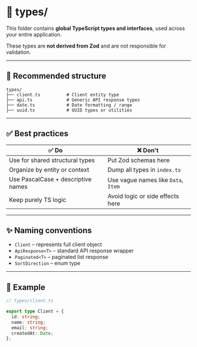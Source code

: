 # 🧾 types/

This folder contains **global TypeScript types and interfaces**, used across your entire application.

These types are **not derived from Zod** and are not responsible for validation.

---

## 📁 Recommended structure

```
types/
├── client.ts          # Client entity type
├── api.ts             # Generic API response types
├── date.ts            # Date formatting / range
├── uuid.ts            # UUID types or utilities
```

---

## ✅ Best practices

| ✅ Do                                      | ❌ Don't                              |
|-------------------------------------------|---------------------------------------|
| Use for shared structural types           | Put Zod schemas here                  |
| Organize by entity or context             | Dump all types in `index.ts`          |
| Use PascalCase + descriptive names        | Use vague names like `Data`, `Item`   |
| Keep purely TS logic                      | Avoid logic or side effects here      |

---

## ✨ Naming conventions

- `Client` – represents full client object
- `ApiResponse<T>` – standard API response wrapper
- `Paginated<T>` – paginated list response
- `SortDirection` – enum type

---

## 🧠 Example

```ts
// types/client.ts

export type Client = {
  id: string;
  name: string;
  email: string;
  createdAt: Date;
};
```